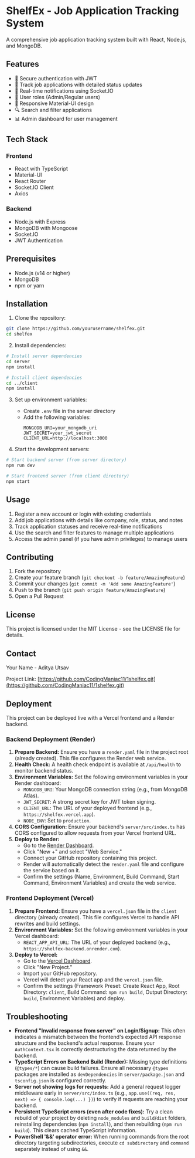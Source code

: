 # ShelfEx - Job Application Tracking System

A comprehensive job application tracking system built with React, Node.js, and MongoDB.

## Features

- 🔐 Secure authentication with JWT
- 📝 Track job applications with detailed status updates
- 🔔 Real-time notifications using Socket.IO
- 👥 User roles (Admin/Regular users)
- 📱 Responsive Material-UI design
- 🔍 Search and filter applications
- 📊 Admin dashboard for user management

## Tech Stack

### Frontend
- React with TypeScript
- Material-UI
- React Router
- Socket.IO Client
- Axios

### Backend
- Node.js with Express
- MongoDB with Mongoose
- Socket.IO
- JWT Authentication

## Prerequisites

- Node.js (v14 or higher)
- MongoDB
- npm or yarn

## Installation

1. Clone the repository:
```bash
git clone https://github.com/yourusername/shelfex.git
cd shelfex
```

2. Install dependencies:
```bash
# Install server dependencies
cd server
npm install

# Install client dependencies
cd ../client
npm install
```

3. Set up environment variables:
   - Create `.env` file in the server directory
   - Add the following variables:
     ```
     MONGODB_URI=your_mongodb_uri
     JWT_SECRET=your_jwt_secret
     CLIENT_URL=http://localhost:3000
     ```

4. Start the development servers:
```bash
# Start backend server (from server directory)
npm run dev

# Start frontend server (from client directory)
npm start
```

## Usage

1. Register a new account or login with existing credentials
2. Add job applications with details like company, role, status, and notes
3. Track application statuses and receive real-time notifications
4. Use the search and filter features to manage multiple applications
5. Access the admin panel (if you have admin privileges) to manage users

## Contributing

1. Fork the repository
2. Create your feature branch (`git checkout -b feature/AmazingFeature`)
3. Commit your changes (`git commit -m 'Add some AmazingFeature'`)
4. Push to the branch (`git push origin feature/AmazingFeature`)
5. Open a Pull Request

## License

This project is licensed under the MIT License - see the LICENSE file for details.

## Contact

Your Name - Aditya Utsav

Project Link: [https://github.com/CodingManiac11/1shelfex.git](https://github.com/CodingManiac11/1shelfex.git)

## Deployment

This project can be deployed live with a Vercel frontend and a Render backend.

### Backend Deployment (Render)

1.  **Prepare Backend:** Ensure you have a `render.yaml` file in the project root (already created). This file configures the Render web service.
2.  **Health Check:** A health check endpoint is available at `/api/health` to monitor backend status.
3.  **Environment Variables:** Set the following environment variables in your Render dashboard:
    *   `MONGODB_URI`: Your MongoDB connection string (e.g., from MongoDB Atlas).
    *   `JWT_SECRET`: A strong secret key for JWT token signing.
    *   `CLIENT_URL`: The URL of your deployed frontend (e.g., `https://shelfex.vercel.app`).
    *   `NODE_ENV`: Set to `production`.
4.  **CORS Configuration:** Ensure your backend's `server/src/index.ts` has CORS configured to allow requests from your Vercel frontend URL.
5.  **Deploy to Render:**
    *   Go to the [Render Dashboard](https://dashboard.render.com/).
    *   Click "New +" and select "Web Service."
    *   Connect your GitHub repository containing this project.
    *   Render will automatically detect the `render.yaml` file and configure the service based on it.
    *   Confirm the settings (Name, Environment, Build Command, Start Command, Environment Variables) and create the web service.

### Frontend Deployment (Vercel)

1.  **Prepare Frontend:** Ensure you have a `vercel.json` file in the `client` directory (already created). This file configures Vercel to handle API rewrites and build settings.
2.  **Environment Variables:** Set the following environment variables in your Vercel dashboard:
    *   `REACT_APP_API_URL`: The URL of your deployed backend (e.g., `https://shelfex-backend.onrender.com`).
3.  **Deploy to Vercel:**
    *   Go to the [Vercel Dashboard](https://vercel.com/dashboard).
    *   Click "New Project."
    *   Import your GitHub repository.
    *   Vercel will detect your React app and the `vercel.json` file.
    *   Confirm the settings (Framework Preset: Create React App, Root Directory: `client`, Build Command: `npm run build`, Output Directory: `build`, Environment Variables) and deploy.

## Troubleshooting

*   **Frontend "Invalid response from server" on Login/Signup:** This often indicates a mismatch between the frontend's expected API response structure and the backend's actual response. Ensure your `AuthContext.tsx` is correctly destructuring the data returned by the backend.
*   **TypeScript Errors on Backend Build (Render):** Missing type definitions (`@types/*`) can cause build failures. Ensure all necessary `@types` packages are installed as `devDependencies` in `server/package.json` and `tsconfig.json` is configured correctly.
*   **Server not showing logs for requests:** Add a general request logger middleware early in `server/src/index.ts` (e.g., `app.use((req, res, next) => { console.log(...) })`) to verify if requests are reaching your backend.
*   **Persistent TypeScript errors (even after code fixes):** Try a clean rebuild of your project by deleting `node_modules` and `build`/`dist` folders, reinstalling dependencies (`npm install`), and then rebuilding (`npm run build`). This clears cached TypeScript information.
*   **PowerShell '&&' operator error:** When running commands from the root directory targeting subdirectories, execute `cd subdirectory` and `command` separately instead of using `&&`. 
